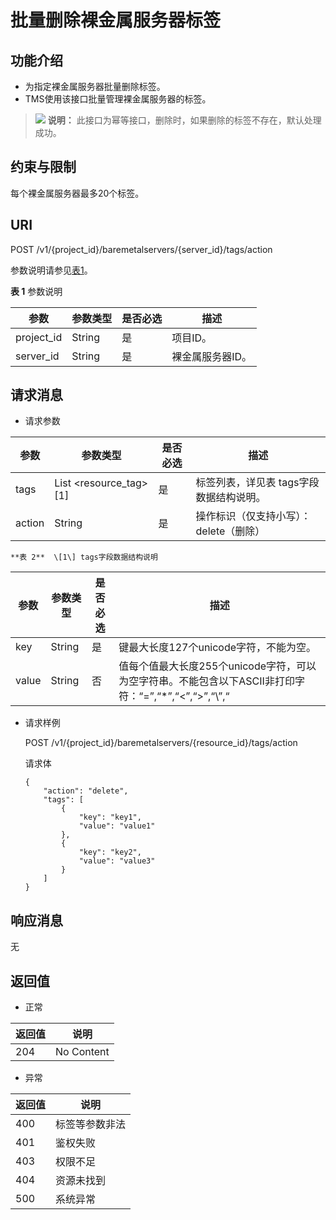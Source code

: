 # 批量删除裸金属服务器标签<a name="bms_api_0643"></a>

## 功能介绍<a name="zh-cn_topic_0165479667_section124681443132512"></a>

-   为指定裸金属服务器批量删除标签。
-   TMS使用该接口批量管理裸金属服务器的标签。

>![](public_sys-resources/icon-note.gif) **说明：** 
>此接口为幂等接口，删除时，如果删除的标签不存在，默认处理成功。

## 约束与限制<a name="zh-cn_topic_0165479667_section1447684322510"></a>

每个裸金属服务器最多20个标签。

## URI<a name="zh-cn_topic_0165479667_section10476114372511"></a>

POST /v1/\{project\_id\}/baremetalservers/\{server\_id\}/tags/action

参数说明请参见[表1](#zh-cn_topic_0165479667_table1599216547314)。

**表 1**  参数说明

|参数|参数类型|是否必选|描述|
|--|--|--|--|
|project_id|String|是|项目ID。|
|server_id|String|是|裸金属服务器ID。|


## 请求消息<a name="zh-cn_topic_0165479667_section5506643192511"></a>

-   请求参数

|参数|参数类型|是否必选|描述|
|--|--|--|--|
|tags|List <resource_tag>[1]|是|标签列表，详见表 tags字段数据结构说明。|
|action|String|是|操作标识（仅支持小写）：delete（删除）|


    **表 2**  \[1\] tags字段数据结构说明

|参数|参数类型|是否必选|描述|
|--|--|--|--|
|key|String|是|键最大长度127个unicode字符，不能为空。|
|value|String|否|值每个值最大长度255个unicode字符，可以为空字符串。不能包含以下ASCII非打印字符：“=”,“*”,“<”,“>”,“\”,“|”,“/”,“,”|



-   请求样例

    POST /v1/\{project\_id\}/baremetalservers/\{resource\_id\}/tags/action

    请求体

    ```
    {
        "action": "delete",
        "tags": [
            {
                "key": "key1",
                "value": "value1"
            },
            {
                "key": "key2",
                "value": "value3"
            }
        ]
    }
    ```


## 响应消息<a name="zh-cn_topic_0165479667_section1754094302513"></a>

无

## 返回值<a name="zh-cn_topic_0165479667_section1354074392513"></a>

-   正常

|返回值|说明|
|--|--|
|204|No Content|



-   异常

|返回值|说明|
|--|--|
|400|标签等参数非法|
|401|鉴权失败|
|403|权限不足|
|404|资源未找到|
|500|系统异常|



